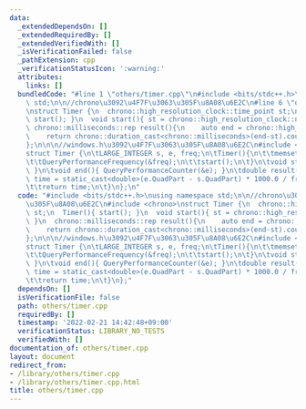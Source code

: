 ```yaml
---
data:
  _extendedDependsOn: []
  _extendedRequiredBy: []
  _extendedVerifiedWith: []
  _isVerificationFailed: false
  _pathExtension: cpp
  _verificationStatusIcon: ':warning:'
  attributes:
    links: []
  bundledCode: "#line 1 \"others/timer.cpp\"\n#include <bits/stdc++.h>\nusing namespace\
    \ std;\n\n//chrono\u3092\u4F7F\u3063\u305F\u8A08\u6E2C\n#line 6 \"others/timer.cpp\"\
    \nstruct Timer {\n  chrono::high_resolution_clock::time_point st;\n  Timer(){\
    \ start(); }\n  void start(){ st = chrono::high_resolution_clock::now(); }\n \
    \ chrono::milliseconds::rep result(){\n    auto end = chrono::high_resolution_clock::now();\n\
    \    return chrono::duration_cast<chrono::milliseconds>(end-st).count();\n  }\n\
    };\n\n\n//windows.h\u3092\u4F7F\u3063\u305F\u8A08\u6E2C\n#include <windows.h>\n\
    struct Timer {\n\tLARGE_INTEGER s, e, freq;\n\tTimer(){\n\t\tmemset(&e, 0, sizeof(e));\n\
    \t\tQueryPerformanceFrequency(&freq);\n\t\tstart();\n\t}\n\tvoid start(){ QueryPerformanceCounter(&s);\
    \ }\n\tvoid end(){ QueryPerformanceCounter(&e); }\n\tdouble result(){\n\t\tdouble\
    \ time = static_cast<double>(e.QuadPart - s.QuadPart) * 1000.0 / freq.QuadPart;\n\
    \t\treturn time;\n\t}\n};\n"
  code: "#include <bits/stdc++.h>\nusing namespace std;\n\n//chrono\u3092\u4F7F\u3063\
    \u305F\u8A08\u6E2C\n#include <chrono>\nstruct Timer {\n  chrono::high_resolution_clock::time_point\
    \ st;\n  Timer(){ start(); }\n  void start(){ st = chrono::high_resolution_clock::now();\
    \ }\n  chrono::milliseconds::rep result(){\n    auto end = chrono::high_resolution_clock::now();\n\
    \    return chrono::duration_cast<chrono::milliseconds>(end-st).count();\n  }\n\
    };\n\n\n//windows.h\u3092\u4F7F\u3063\u305F\u8A08\u6E2C\n#include <windows.h>\n\
    struct Timer {\n\tLARGE_INTEGER s, e, freq;\n\tTimer(){\n\t\tmemset(&e, 0, sizeof(e));\n\
    \t\tQueryPerformanceFrequency(&freq);\n\t\tstart();\n\t}\n\tvoid start(){ QueryPerformanceCounter(&s);\
    \ }\n\tvoid end(){ QueryPerformanceCounter(&e); }\n\tdouble result(){\n\t\tdouble\
    \ time = static_cast<double>(e.QuadPart - s.QuadPart) * 1000.0 / freq.QuadPart;\n\
    \t\treturn time;\n\t}\n};"
  dependsOn: []
  isVerificationFile: false
  path: others/timer.cpp
  requiredBy: []
  timestamp: '2022-02-21 14:42:48+09:00'
  verificationStatus: LIBRARY_NO_TESTS
  verifiedWith: []
documentation_of: others/timer.cpp
layout: document
redirect_from:
- /library/others/timer.cpp
- /library/others/timer.cpp.html
title: others/timer.cpp
---
```

